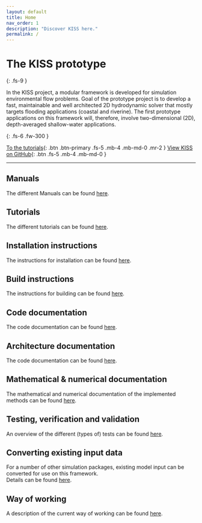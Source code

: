 ```yaml
---
layout: default
title: Home
nav_order: 1
description: "Discover KISS here."
permalink: /
---
```


# The KISS prototype
{: .fs-9 }

In the KISS project, a modular framework is developed for simulation environmental flow problems.
Goal of the prototype project is to develop a fast, maintainable and well architected 2D hydrodynamic solver that mostly targets flooding applications (coastal and riverine).
The first prototype applications on this framework will, therefore, involve two-dimensional (2D), depth-averaged shallow-water applications.

{: .fs-6 .fw-300 }

[To the tutorials](##Tutorials){: .btn .btn-primary .fs-5 .mb-4 .mb-md-0 .mr-2 } [View KISS on GitHub](https://github.com/Deltares/KissProto1/){: .btn .fs-5 .mb-4 .mb-md-0 }

---

## Manuals

The different Manuals can be found [here](kiss/docs/manuals/manuals.md).

## Tutorials

The different tutorials can be found [here](kiss/docs/tutorials/tutorials.md).

## Installation instructions

The instructions for installation can be found [here](kiss/docs/installation/installation.md).

## Build instructions

The instructions for building can be found [here](kiss/docs/building/building.md).

## Code documentation

The code documentation can be found [here](kiss/docs/code/code.md).

## Architecture documentation

The code documentation can be found [here](kiss/docs/architecture/architecture.md).

## Mathematical & numerical documentation

The mathematical and numerical documentation of the implemented methods can be found [here](kiss/docs/numerics/numerics.md).

## Testing, verification and validation

An overview of the different (types of) tests can be found [here](kiss/docs/test/tests.md).

## Converting existing input data

For a number of other simulation packages, existing model input can be converted for use on this framework.  
Details can be found [here](kiss/docs/input_conversion/input_conversion.md).

## Way of working

A description of the current way of working can be found [here](kiss/docs/way_of_working/way_of_working.md).
